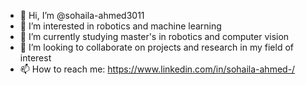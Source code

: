 - 👋 Hi, I’m @sohaila-ahmed3011
- 👀 I’m interested in robotics and machine learning
- 🌱 I’m currently studying master's in robotics and computer vision
- 💞️ I’m looking to collaborate on projects and research in my field of interest
- 📫 How to reach me: https://www.linkedin.com/in/sohaila-ahmed-/

<!---
sohaila-ahmed3011/sohaila-ahmed3011 is a ✨ special ✨ repository because its `README.md` (this file) appears on your GitHub profile.
You can click the Preview link to take a look at your changes.
--->
